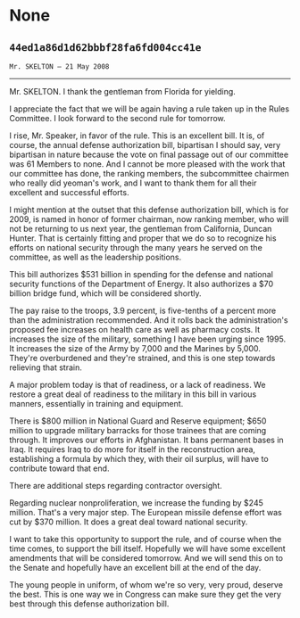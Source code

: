 # None
## `44ed1a86d1d62bbbf28fa6fd004cc41e`
`Mr. SKELTON — 21 May 2008`

---


Mr. SKELTON. I thank the gentleman from Florida for yielding.

I appreciate the fact that we will be again having a rule taken up in 
the Rules Committee. I look forward to the second rule for tomorrow.

I rise, Mr. Speaker, in favor of the rule. This is an excellent bill. 
It is, of course, the annual defense authorization bill, bipartisan I 
should say, very bipartisan in nature because the vote on final passage 
out of our committee was 61 Members to none. And I cannot be more 
pleased with the work that our committee has done, the ranking members, 
the subcommittee chairmen who really did yeoman's work, and I want to 
thank them for all their excellent and successful efforts.



I might mention at the outset that this defense authorization bill, 
which is for 2009, is named in honor of former chairman, now ranking 
member, who will not be returning to us next year, the gentleman from 
California, Duncan Hunter. That is certainly fitting and proper that we 
do so to recognize his efforts on national security through the many 
years he served on the committee, as well as the leadership positions.

This bill authorizes $531 billion in spending for the defense and 
national security functions of the Department of Energy. It also 
authorizes a $70 billion bridge fund, which will be considered shortly.

The pay raise to the troops, 3.9 percent, is five-tenths of a percent 
more than the administration recommended. And it rolls back the 
administration's proposed fee increases on health care as well as 
pharmacy costs. It increases the size of the military, something I have 
been urging since 1995. It increases the size of the Army by 7,000 and 
the Marines by 5,000. They're overburdened and they're strained, and 
this is one step towards relieving that strain.

A major problem today is that of readiness, or a lack of readiness. 
We restore a great deal of readiness to the military in this bill in 
various manners, essentially in training and equipment.

There is $800 million in National Guard and Reserve equipment; $650 
million to upgrade military barracks for those trainees that are coming 
through. It improves our efforts in Afghanistan. It bans permanent 
bases in Iraq. It requires Iraq to do more for itself in the 
reconstruction area, establishing a formula by which they, with their 
oil surplus, will have to contribute toward that end.

There are additional steps regarding contractor oversight.



Regarding nuclear nonproliferation, we increase the funding by $245 
million. That's a very major step. The European missile defense effort 
was cut by $370 million. It does a great deal toward national security.

I want to take this opportunity to support the rule, and of course 
when the time comes, to support the bill itself. Hopefully we will have 
some excellent amendments that will be considered tomorrow. And we will 
send this on to the Senate and hopefully have an excellent bill at the 
end of the day.

The young people in uniform, of whom we're so very, very proud, 
deserve the best. This is one way we in Congress can make sure they get 
the very best through this defense authorization bill.